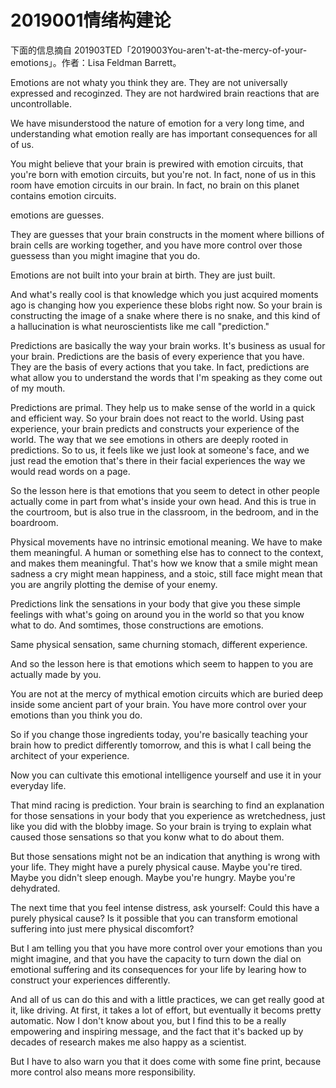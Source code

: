 # 2019001情绪构建论

下面的信息摘自 201903TED「2019003You-aren't-at-the-mercy-of-your-emotions」。作者：Lisa Feldman Barrett。

Emotions are not whaty you think they are. They are not universally expressed and recoginzed. They are not hardwired brain reactions that are uncontrollable. 

We have misunderstood the nature of emotion for a very long time, and understanding what emotion really are has important consequences for all of us. 

You might believe that your brain is prewired with emotion circuits, that you're born with emotion circuits, but you're not. In fact, none of us in this room have emotion circuits in our brain. In fact, no brain on this planet contains emotion circuits.

emotions are guesses.

They are guesses that your brain constructs in the moment where billions of brain cells are working together, and you have more control over those guessess than you might imagine that you do.

Emotions are not built into your brain at birth. They are just built.

And what's really cool is that knowledge which you just acquired moments ago is changing how you experience these blobs right now. So your brain is constructing the image of a snake where there is no snake, and this kind of a hallucination is what neuroscientists like me call "prediction."

Predictions are basically the way your brain works. It's business as usual for your brain. Predictions are the basis of every experience that you have. They are the basis of every actions that you take. In fact, predictions are what allow you to understand the words that I'm speaking as they come out of my mouth.

Predictions are primal. They help us to make sense of the world in a quick and efficient way. So your brain does not react to the world. Using past experience, your brain predicts and constructs your experience of the world. The way that we see emotions in others are deeply rooted in predictions. So to us, it feels like we just look at someone's face, and we just read the emotion that's there in their facial experiences the way we would read words on a page.

So the lesson here is that emotions that you seem to detect in other people actually come in part from what's inside your own head. And this is true in the courtroom, but is also true in the classroom, in the bedroom, and in the boardroom.

Physical movements have no intrinsic emotional meaning. We have to make them meaningful. A human or something else has to connect to the context, and makes them meaningful. That's how we know that a smile might mean sadness a cry might mean happiness, and a stoic, still face might mean that you are angrily plotting the demise of your enemy.

Predictions link the sensations in your body that give you these simple feelings with what's going on around you in the world so that you know what to do. And somtimes, those constructions are emotions. 

Same physical sensation, same churning stomach, different experience.

And so the lesson here is that emotions which seem to happen to you are actually made by you.

You are not at the mercy of mythical emotion circuits which are buried deep inside some ancient part of your brain. You have more control over your emotions than you think you do.

So if you change those ingredients today, you're basically teaching your brain how to predict differently tomorrow, and this is what I call being the architect of your experience.

Now you can cultivate this emotional intelligence yourself and use it in your everyday life. 

That mind racing is prediction. Your brain is searching to find an explanation for those sensations in your body that you experience as wretchedness, just like you did with the blobby image. So your brain is trying to explain what caused those sensations so that you konw what to do about them.

But those sensations might not be an indication that anything is wrong with your life. They might have a purely physical cause. Maybe you're tired. Maybe you didn't sleep enough. Maybe you're hungry. Maybe you're dehydrated.

The next time that you feel intense distress, ask yourself: Could this have a purely physical cause? Is it possible that you can transform emotional suffering into just mere physical discomfort?

But I am telling you that you have more control over your emotions than you might imagine, and that you have the capacity to turn down the dial on emotional suffering and its consequences for your life by learing how to construct your experiences differently.

And all of us can do this and with a little practices, we can get really good at it, like driving. At first, it takes a lot of effort, but eventually it becoms pretty automatic. Now I don't know about you, but I find this to be a really empowering and inspiring message, and the fact that it's backed up by decades of research makes me also happy as a scientist.

But I have to also warn you that it does come with some fine print, because more control also means more responsibility.

